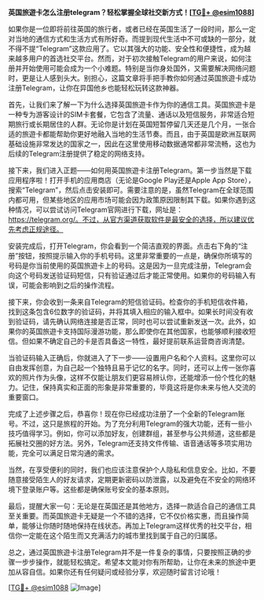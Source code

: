 **英国旅遊卡怎么注册telegram？轻松掌握全球社交新方式！[[TG💪+ @esim1088](https://t.me/s/esim1088)]**

如果你是一位即将前往英国的旅行者，或者已经在英国生活了一段时间，那么一定对当地的通信方式和生活方式有所好奇。而提到现代生活中不可或缺的一部分，就不得不提“Telegram”这款应用了。它以其强大的功能、安全性和便捷性，成为越来越多用户的首选社交平台。然而，对于初次接触Telegram的用户来说，如何注册并开始使用可能会成为一个小难题。特别是当你身处国外，又需要解决网络问题时，更是让人感到头大。别担心，这篇文章将手把手教你如何通过英国旅遊卡成功注册Telegram，让你在异国他乡也能轻松玩转这款神器。

首先，让我们来了解一下为什么选择英国旅遊卡作为你的通信工具。英国旅遊卡是一种专为游客设计的SIM卡套餐，它包含了流量、通话以及短信服务，非常适合短期旅行或长期居住的人群。无论你是计划在英国短暂停留几天还是几个月，一张合适的旅遊卡都能帮助你更好地融入当地的生活节奏。而且，由于英国是欧洲互联网基础设施非常发达的国家之一，因此在这里使用移动数据通常都非常流畅，这也为后续的Telegram注册提供了稳定的网络支持。

接下来，我们进入正题——如何用英国旅遊卡注册Telegram。第一步当然是下载应用程序啦！打开手机的应用商店（无论是Google Play还是Apple App Store），搜索“Telegram”，然后点击安装即可。需要注意的是，虽然Telegram在全球范围内都可用，但某些地区的应用市场可能会因为政策原因限制其下载。如果你遇到这种情况，可以尝试访问Telegram官网进行下载，网址是：https://telegram.org/。不过，从官方渠道获取软件是最安全的选择，所以建议优先考虑正规途径。

安装完成后，打开Telegram，你会看到一个简洁直观的界面。点击右下角的“注册”按钮，按照提示输入你的手机号码。这里非常重要的一点是，确保你所填写的号码是你当前使用的英国旅遊卡上的号码。这是因为一旦完成注册，Telegram会向这个号码发送验证码短信，只有验证通过后才能正常使用。如果你的号码输入有误，可能会影响到之后的操作流程。

接下来，你会收到一条来自Telegram的短信验证码。检查你的手机短信收件箱，找到这条包含6位数字的验证码，并将其填入相应的输入框中。如果长时间没有收到验证码，请先确认网络连接是否正常，同时也可以尝试重新发送一次。此外，如果你的英国旅遊卡支持国际漫游功能，那么即使你在其他国家，也能够顺利接收短信。但如果不确定自己的卡是否具备这一特性，最好提前联系运营商咨询清楚。

当验证码输入正确后，你就进入了下一步——设置用户名和个人资料。这里你可以自由发挥创意，为自己起一个独特且易于记忆的名字。同时，还可以上传一张你喜欢的照片作为头像，这样不仅能让朋友们更容易辨认你，还能增添一份个性化的魅力。记住，保持真实和正面的形象是非常重要的，毕竟这将是你未来与他人交流的重要窗口。

完成了上述步骤之后，恭喜你！现在你已经成功注册了一个全新的Telegram账号。不过，这只是旅程的开始。为了充分利用Telegram的强大功能，还有一些小技巧值得学习。例如，你可以添加好友，创建群组，甚至参与公共频道，这些都是拓展社交圈的好方法。另外，Telegram还支持文件传输、语音通话等多项实用功能，完全可以满足日常沟通的需求。

当然，在享受便利的同时，我们也应该注意保护个人隐私和信息安全。比如，不要随意接受陌生人的好友请求，定期更新密码以防泄露，以及避免在不安全的网络环境下登录账户等。这些都是确保账号安全的基本原则。

最后，提醒大家一句：无论是在英国还是其他地方，选择一款适合自己的通信工具至关重要。而英国旅遊卡无疑是一个不错的选择，它不仅价格实惠，而且操作简单，能够让你随时随地保持在线状态。再加上Telegram这样优秀的社交平台，相信你一定能在这个陌生而又充满活力的城市里找到属于自己的归属感。

总之，通过英国旅遊卡注册Telegram并不是一件复杂的事情，只要按照正确的步骤一步步操作，就能轻松搞定。希望本文能对你有所帮助，让你在未来的旅途中更加从容自信。如果你还有任何疑问或经验分享，欢迎随时留言讨论哦！

[[TG💪+ @esim1088](https://t.me/s/esim1088) ![Image](https://i.postimg.cc/4NQfJmqS/Snipaste-2025-05-13-00-14-12.png)]